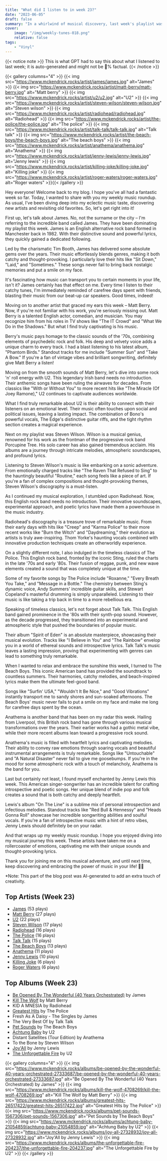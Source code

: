 ```yaml
---
title: "What did I listen to in week 23?"
date: "2023-06-05"
draft: false
summary: "In a whirlwind of musical discovery, last week's playlist was graced by the enchanting sounds of the legendary James. Captivating our ears with their eclectic mix of alternative rock, indie pop masterpieces, and poignant lyrics, James took center stage, leaving an indelible mark on our musical journey. Prepare to be enthralled."
cover:
    image: "/img/weekly-tunes-018.png"
    relative: false
tags:
    - "Vinyl"
---
```


{{< notice note >}}
This is what GPT had to say this about what I listened to last week; it is auto-generated and might not be 💯% factual.
{{< /notice >}}


{{< gallery columns="4" >}}
{{< img src="https://www.mckendrick.rocks/artist/james/james.jpg" alt="James" >}}
{{< img src="https://www.mckendrick.rocks/artist/matt-berry/matt-berry.jpg" alt="Matt berry" >}}
{{< img src="https://www.mckendrick.rocks/artist/u2/u2.jpg" alt="U2" >}}
{{< img src="https://www.mckendrick.rocks/artist/steven-wilson/steven-wilson.jpg" alt="Steven wilson" >}}
{{< img src="https://www.mckendrick.rocks/artist/radiohead/radiohead.jpg" alt="Radiohead" >}}
{{< img src="https://www.mckendrick.rocks/artist/the-police/the-police.jpg" alt="The police" >}}
{{< img src="https://www.mckendrick.rocks/artist/talk-talk/talk-talk.jpg" alt="Talk talk" >}}
{{< img src="https://www.mckendrick.rocks/artist/the-beach-boys/the-beach-boys.jpg" alt="The beach boys" >}}
{{< img src="https://www.mckendrick.rocks/artist/anathema/anathema.jpg" alt="Anathema" >}}
{{< img src="https://www.mckendrick.rocks/artist/jenny-lewis/jenny-lewis.jpg" alt="Jenny lewis" >}}
{{< img src="https://www.mckendrick.rocks/artist/killing-joke/killing-joke.jpg" alt="Killing joke" >}}
{{< img src="https://www.mckendrick.rocks/artist/roger-waters/roger-waters.jpg" alt="Roger waters" >}}{{< /gallery >}}

Hey everyone! Welcome back to my blog. I hope you've all had a fantastic week so far. Today, I wanted to share with you my weekly music roundup. As usual, I've been diving deep into my eclectic music taste, discovering new artists and revisiting old favorites. So, let's get right into it!

First up, let's talk about James. No, not the surname or the city – I'm referring to the incredible band called James. They have been dominating my playlist this week. James is an English alternative rock band formed in Manchester back in 1982. With their distinctive sound and powerful lyrics, they quickly gained a dedicated following.

Led by the charismatic Tim Booth, James has delivered some absolute gems over the years. Their music effortlessly blends genres, making it both catchy and thought-provoking. I particularly love their hits like "Sit Down," "Laid," and "Sometimes." These songs never fail to bring back nostalgic memories and put a smile on my face.

It's fascinating how music can transport you to certain moments in your life, isn't it? James certainly has that effect on me. Every time I listen to their catchy tunes, I'm immediately reminded of carefree days spent with friends, blasting their music from our beat-up car speakers. Good times, indeed!

Moving on to another artist that graced my ears this week – Matt Berry. Now, if you're not familiar with his work, you're seriously missing out. Matt Berry is a talented English actor, comedian, and musician. You may recognize him from his roles in TV shows like "The IT Crowd" and "What We Do in the Shadows." But what I find truly captivating is his music.

Berry's music pays homage to the classic sounds of the '70s, combining elements of psychedelic rock and folk. His deep and velvety voice adds a unique charm to every track. I had a blast listening to his latest album, "Phantom Birds." Standout tracks for me include "Summer Sun" and "Take A Bow." If you're a fan of vintage vibes and brilliant songwriting, definitely give Matt Berry a listen!

Moving on from the smooth sounds of Matt Berry, let's dive into some rock 'n' roll energy with U2. This legendary Irish band needs no introduction. Their anthemic songs have been ruling the airwaves for decades. From classics like "With or Without You" to more recent hits like "The Miracle (Of Joey Ramone)," U2 continues to captivate audiences worldwide.

What I find truly remarkable about U2 is their ability to connect with their listeners on an emotional level. Their music often touches upon social and political issues, leaving a lasting impact. The combination of Bono's powerful vocals, The Edge's distinctive guitar riffs, and the tight rhythm section creates a magical experience.

Next on my playlist was Steven Wilson. Wilson is a musical genius, renowned for his work as the frontman of the progressive rock band Porcupine Tree. His solo career has also gained tremendous acclaim. His albums are a journey through intricate melodies, atmospheric soundscapes, and profound lyrics.

Listening to Steven Wilson's music is like embarking on a sonic adventure. From emotionally charged tracks like "The Raven That Refused to Sing" to the hauntingly beautiful "Routine," each song feels like a piece of art. If you're a fan of complex compositions and thought-provoking themes, Steven Wilson's discography is a must-listen.

As I continued my musical exploration, I stumbled upon Radiohead. Now, this English rock band needs no introduction. Their innovative soundscapes, experimental approach, and poetic lyrics have made them a powerhouse in the music industry.

Radiohead's discography is a treasure trove of remarkable music. From their early days with hits like "Creep" and "Karma Police" to their more recent works like "Burn the Witch" and "Daydreaming," their evolution as artists is truly awe-inspiring. Thom Yorke's haunting vocals combined with innovative production techniques create an otherworldly experience.

On a slightly different note, I also indulged in the timeless classics of The Police. This English rock band, fronted by the iconic Sting, ruled the charts in the late '70s and early '80s. Their fusion of reggae, punk, and new wave elements created a sound that was completely unique at the time.

Some of my favorite songs by The Police include "Roxanne," "Every Breath You Take," and "Message in a Bottle." The chemistry between Sting's dynamic voice, Andy Summers' incredible guitar skills, and Stewart Copeland's masterful drumming is simply unparalleled. Listening to their music is like taking a trip back in time to a more rebellious era.

Speaking of timeless classics, let's not forget about Talk Talk. This English band gained prominence in the '80s with their synth-pop sound. However, as the decade progressed, they transitioned into an experimental and atmospheric style that pushed the boundaries of popular music.

Their album "Spirit of Eden" is an absolute masterpiece, showcasing their musical evolution. Tracks like "I Believe in You" and "The Rainbow" envelop you in a world of ethereal sounds and introspective lyrics. Talk Talk's music leaves a lasting impression, proving that experimenting with genres can lead to something truly remarkable.

When I wanted to relax and embrace the sunshine this week, I turned to The Beach Boys. This iconic American band has provided the soundtrack to countless summers. Their harmonies, catchy melodies, and beach-inspired lyrics make them the ultimate feel-good band.

Songs like "Surfin' USA," "Wouldn't It Be Nice," and "Good Vibrations" instantly transport me to sandy shores and sun-soaked afternoons. The Beach Boys' music never fails to put a smile on my face and make me long for carefree days spent by the ocean.

Anathema is another band that has been on my radar this week. Hailing from Liverpool, this British rock band has gone through various musical transformations over the years. Their earlier works had a gothic metal vibe, while their more recent albums lean toward a progressive rock sound.

Anathema's music is filled with heartfelt lyrics and captivating melodies. Their ability to convey raw emotions through soaring vocals and beautiful instrumental arrangements is truly remarkable. Songs like "Untouchable" and "A Natural Disaster" never fail to give me goosebumps. If you're in the mood for some atmospheric rock with a touch of melancholy, Anathema is the band for you.

Last but certainly not least, I found myself enchanted by Jenny Lewis this week. This American singer-songwriter has an incredible talent for crafting introspective and poetic songs. Her unique blend of indie pop and folk creates a sound that is both catchy and deeply heartfelt.

Lewis's album "On The Line" is a sublime mix of personal introspection and infectious melodies. Standout tracks like "Red Bull & Hennessy" and "Heads Gonna Roll" showcase her incredible songwriting abilities and soulful vocals. If you're a fan of introspective music with a hint of retro vibes, Jenny Lewis should definitely be on your radar.

And that wraps up my weekly music roundup. I hope you enjoyed diving into my musical journey this week. These artists have taken me on a rollercoaster of emotions, captivating me with their unique sounds and thought-provoking lyrics.

Thank you for joining me on this musical adventure, and until next time, keep discovering and embracing the power of music in your life! 🎵🎶

*Note: This part of the blog post was AI-generated to add an extra touch of creativity.

## Top Artists (Week 23)

- [James](https://www.mckendrick.rocks/artist/james/) (53 plays)
- [Matt Berry](https://www.mckendrick.rocks/artist/matt-berry/) (27 plays)
- [U2](https://www.mckendrick.rocks/artist/u2/) (22 plays)
- [Steven Wilson](https://www.mckendrick.rocks/artist/steven-wilson/) (17 plays)
- [Radiohead](https://www.mckendrick.rocks/artist/radiohead/) (16 plays)
- [The Police](https://www.mckendrick.rocks/artist/the-police/) (16 plays)
- [Talk Talk](https://www.mckendrick.rocks/artist/talk-talk/) (15 plays)
- [The Beach Boys](https://www.mckendrick.rocks/artist/the-beach-boys/) (13 plays)
- [Anathema](https://www.mckendrick.rocks/artist/anathema/) (11 plays)
- [Jenny Lewis](https://www.mckendrick.rocks/artist/jenny-lewis/) (10 plays)
- [Killing Joke](https://www.mckendrick.rocks/artist/killing-joke/) (6 plays)
- [Roger Waters](https://www.mckendrick.rocks/artist/roger-waters/) (6 plays)


## Top Albums (Week 23)

- [Be Opened By The Wonderful (40 Years Orchestrated)](https://www.mckendrick.rocks/albums/be-opened-by-the-wonderful-40-years-orchestrated-27333687/) by James
- [Kill The Wolf](https://www.mckendrick.rocks/albums/kill-the-wolf-4708269/) by Matt Berry
- KID A MNESIA by Radiohead
- [Greatest Hits](https://www.mckendrick.rocks/albums/greatest-hits-26517422/) by The Police
- Fresh As A Daisy - The Singles by James
- The Very Best Of by Talk Talk
- [Pet Sounds](https://www.mckendrick.rocks/albums/pet-sounds-1567306/) by The Beach Boys
- [Achtung Baby](https://www.mckendrick.rocks/albums/achtung-baby-21054859/) by U2
- Distant Satellites (Tour Edition) by Anathema
- To the Bone by Steven Wilson
- [Joy'All](https://www.mckendrick.rocks/albums/joy-all-27328932/) by Jenny Lewis
- [The Unforgettable Fire](https://www.mckendrick.rocks/albums/the-unforgettable-fire-204237/) by U2


{{< gallery columns="4" >}}
{{< img src="https://www.mckendrick.rocks/albums/be-opened-by-the-wonderful-40-years-orchestrated-27333687/be-opened-by-the-wonderful-40-years-orchestrated-27333687.jpg" alt="Be Opened By The Wonderful (40 Years Orchestrated) by James" >}}
{{< img src="https://www.mckendrick.rocks/albums/kill-the-wolf-4708269/kill-the-wolf-4708269.jpg" alt="Kill The Wolf by Matt Berry" >}}
{{< img src="https://www.mckendrick.rocks/albums/greatest-hits-26517422/greatest-hits-26517422.jpg" alt="Greatest Hits by The Police" >}}
{{< img src="https://www.mckendrick.rocks/albums/pet-sounds-1567306/pet-sounds-1567306.jpg" alt="Pet Sounds by The Beach Boys" >}}
{{< img src="https://www.mckendrick.rocks/albums/achtung-baby-21054859/achtung-baby-21054859.jpg" alt="Achtung Baby by U2" >}}
{{< img src="https://www.mckendrick.rocks/albums/joy-all-27328932/joy-all-27328932.jpg" alt="Joy'All by Jenny Lewis" >}}
{{< img src="https://www.mckendrick.rocks/albums/the-unforgettable-fire-204237/the-unforgettable-fire-204237.jpg" alt="The Unforgettable Fire by U2" >}}
{{< /gallery >}}